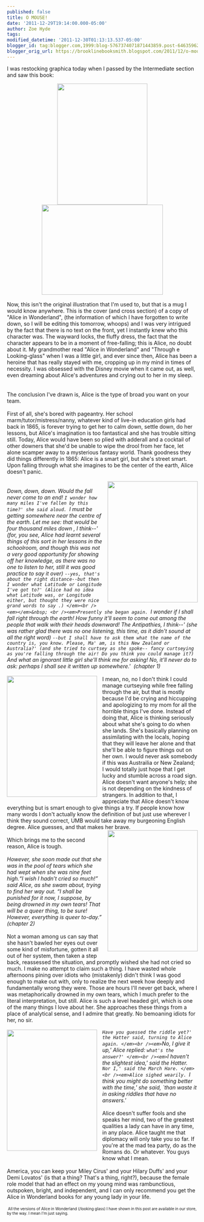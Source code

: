 ```yaml
---
published: false
title: O MOUSE!
date: '2011-12-29T19:14:00.000-05:00'
author: Zoe Hyde
tags: 
modified_datetime: '2011-12-30T01:13:13.537-05:00'
blogger_id: tag:blogger.com,1999:blog-5767374071871443859.post-6463596268444373127
blogger_orig_url: https://brooklinebooksmith.blogspot.com/2011/12/o-mouse.html
---
```


I was restocking graphica today when I passed by the Intermediate section and saw this book:<br /><div class="separator" style="clear: both; text-align: center;"><a href="https://img.photobucket.com/albums/v373/Nuhbrans/IMG_7894.jpg" imageanchor="1" style="margin-left: 1em; margin-right: 1em;"><img border="0" height="320" src="https://img.photobucket.com/albums/v373/Nuhbrans/IMG_7894.jpg" width="238" /></a><a href="https://img.photobucket.com/albums/v373/Nuhbrans/IMG_1031.jpg" imageanchor="1" style="margin-left: 1em; margin-right: 1em;"><img border="0" height="238" src="https://img.photobucket.com/albums/v373/Nuhbrans/IMG_1031.jpg" width="320" /></a></div><br />Now, this isn't the original illustration that I'm used to, but that is a mug I would know anywhere. This is the cover (and cross section) of a copy of "Alice in Wonderland", (the information of which I have forgotten to write down, so I will be editing this tomorrow, whoops) and I was very intrigued by the fact that there is no text on the front, yet I instantly knew who this character was. The wayward locks, the fluffy dress, the fact that the character appears to be in a moment of free-falling; this is Alice, no doubt about it.&nbsp;<span style="text-align: center;">My grandmother read "Alice in Wonderland" and "Through e Looking-glass" when I was a little girl, and ever since then, Alice has been a heroine that has really stayed with me, cropping up in my mind in times of necessity. I was obsessed with the Disney movie when it came out, as well, even dreaming about Alice's adventures and crying out to her in my sleep.</span><br /><span style="text-align: center;"><br /></span><br />The conclusion I've drawn is, Alice is the type of broad you want on your team. <br /><br />First of all, she's bored with pageantry. Her school marm/tutor/mistress/nanny, whatever kind of live-in education girls had back in 1865, is forever trying to get her to calm down, settle down, do her lessons, but Alice's imagination is too fantastical and she has trouble sitting still. Today, Alice would have been so plied with adderall and a cocktail of other downers that she'd be unable to wipe the drool from her face, let alone scamper away to a mysterious fantasy world. Thank goodness they did things differently in 1865: Alice is a smart girl, but she's street smart. Upon falling through what she imagines to be the center of the earth, Alice doesn't panic.<br /><br /><div class="separator" style="clear: both; text-align: center;"><a href="https://img.photobucket.com/albums/v373/Nuhbrans/IMG_0199.jpg" imageanchor="1" style="clear: right; cssfloat: right; float: right; margin-bottom: 1em; margin-left: 1em;"><img border="0" height="320" src="https://img.photobucket.com/albums/v373/Nuhbrans/IMG_0199.jpg" width="238" /></a></div><br /><em>Down, down, down. Would the fall never come to an end! `I wonder how many miles I've fallen by this time?' she said aloud. `I must be getting somewhere near the centre of the earth. Let me see: that would be four thousand miles down , I think--' (for, you see, Alice had learnt several things of this sort in her lessons in the schoolroom, and though this was not a very good opportunity for showing off her knowledge, as there was no one to listen to her, still it was good practice to say it over) `--yes, that's about the right distance--but then I wonder what Latitude or Longitude I've got to?' (Alice had no idea what Latitude was, or Longitude either, but thought they were nice grand words to say .) </em><br /><em></em>&nbsp; <br /><em>Presently she began again. `I wonder if I shall fall right through the earth! How funny it'll seem to come out among the people that walk with their heads downward! The Antipathies, I think--' (she was rather glad there was no one listening, this time, as it didn't sound at all the right word) `--but I shall have to ask them what the name of the country is, you know. Please, Ma' am, is this New Zealand or Australia?' (and she tried to curtsey as she spoke-- fancy curtseying as you're falling through the air! Do you think you could manage it?) `And what an ignorant little girl she'll think me for asking! No, it'll never do to ask: perhaps I shall see it written up somewhere.'&nbsp; (chapter 1)</em><br /><br /><div class="separator" style="clear: both; text-align: center;"><a href="https://img.photobucket.com/albums/v373/Nuhbrans/IMG_0331.jpg" imageanchor="1" style="clear: left; cssfloat: right; float: left; margin-bottom: 1em; margin-right: 1em;"><img border="0" height="320" src="https://img.photobucket.com/albums/v373/Nuhbrans/IMG_0331.jpg" width="238" /></a></div>I mean, no, no I don't think I could manage curtseying while free falling through the air, but that is mostly because I'd be crying and hiccupping and apologizing to my mom for all the horrible things I've done. Instead of doing that, Alice is thinking seriously about what she's going to do when she lands. She's basically planning on assimilating with the locals, hoping that they will leave her alone and that she'll be able to figure things out on her own. I would never ask somebody if this was Austrailia or New Zealand; I would totally just hope that I get lucky and stumble across a road sign. Alice doesn't want anyone's help; she is not depending on the kindness of strangers. In addition to that, I appreciate that Alice doesn't know everything but is smart enough to give things a try. If people know how many words I don't actually know the definition of but just use wherever I think they sound correct, UMB would take away my burgeoning English degree. Alice guesses, and that makes her brave.<br /><div class="separator" style="clear: both; text-align: center;"><a href="https://img.photobucket.com/albums/v373/Nuhbrans/IMG_0177-1.jpg" imageanchor="1" style="clear: right; cssfloat: right; float: right; margin-bottom: 1em; margin-left: 1em;"><img border="0" height="320" src="https://img.photobucket.com/albums/v373/Nuhbrans/IMG_0177-1.jpg" width="238" /></a></div><br />Which brings me to the second reason, Alice is tough. <br /><br /><em>However, she soon made out that she was in the pool of tears which she had wept when she was nine feet high.</em><em>“I wish I hadn’t cried so much!” said Alice, as she swam about, trying to find her way out. “I shall be punished for it now, I suppose, by being drowned in my own tears! That will be a queer thing, to be sure! However, everything is queer to-day.” (chapter 2)</em><br /><br />Not a woman among us can say that she hasn't bawled her eyes out over some kind of misfortune, gotten it all out of her system, then taken a step back, reassessed the situation, and promptly wished she had not cried so much. I make no attempt to claim such a thing. I have wasted whole afternoons pining over idiots who (mistakenly) didn't think I was good enough to make out with, only to realize the next week how deeply and fundamentally wrong they were. Those are hours I'll never get back, where I was metaphorically drowned in my own tears, which I much prefer to the literal interpretation, but still. Alice is such a level headed girl, which is one of the many things I love about her. She approaches these things from a place of analytical sense, and I admire that greatly. No bemoaning idiots for her, no sir.<br /><br /><div class="separator" style="clear: both; text-align: center;"></div><div class="separator" style="clear: both; text-align: center;"><a href="https://img.photobucket.com/albums/v373/Nuhbrans/IMG_8068.jpg" imageanchor="1" style="clear: left; float: left; margin-bottom: 1em; margin-right: 1em;"><img border="0" height="320" src="https://img.photobucket.com/albums/v373/Nuhbrans/IMG_8068.jpg" width="238" /></a></div><em>`Have you guessed the riddle yet?' the Hatter said, turning to Alice again. </em><br /><em>`No, I give it up,' Alice replied: `what's the answer?' </em><br /><em>`I haven't the slightest idea,' said the Hatter. </em><br /><em>`Nor I,' said the March Hare. </em><br /><em>Alice sighed wearily. `I think you might do something better with the time,' she said, `than waste it in asking riddles that have no answers.' </em><br /><br />Alice doesn't suffer fools and she speaks her mind, two of the greatest qualities a lady can have in any time, in any place. Alice taught me that diplomacy will only take you so far. If you're at the mad tea party, do as the Romans do. Or whatever. You guys know what I mean.<br /><br />America, you can keep your Miley Cirus' and your Hilary Duffs' and your Demi Lovatos' (is that a thing? That's a thing, right?), because the female role model that had an effect on my young mind was rambunctious, outspoken, bright, and independent, and I can only recommend you get the Alice in Wonderland books for any young lady in your life.<br /><br /><span style="font-size: x-small;">&nbsp;All the versions of Alice in Wonderland (/looking glass) I have shown in this post are available in our store, by the way. I mean I'm just saying.&nbsp;</span>